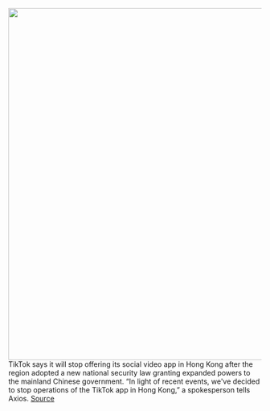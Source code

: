 <img src='https://cdn.vox-cdn.com/thumbor/RfPb_CNj66rEwt90NJy6NnC50UQ=/0x0:2040x1360/1200x800/filters:focal(857x517:1183x843)/cdn.vox-cdn.com/uploads/chorus_image/image/67024482/acastro_190402_3308_Guide_TikTok_0001.0.jpg' width='700px' /><br/>
TikTok says it will stop offering its social video app in Hong Kong after the region adopted a new national security law granting expanded powers to the mainland Chinese government. “In light of recent events, we've decided to stop operations of the TikTok app in Hong Kong,” a spokesperson tells Axios.
<a href='https://www.theverge.com/2020/7/7/21315637/tiktok-hong-kong-security-chinese-government-pompeo-us-ban'> Source <a/>